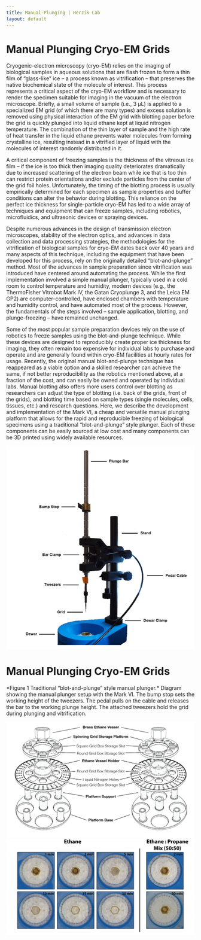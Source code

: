 ```yaml
---
title: Manual-Plunging | Herzik Lab
layout: default
---
```

<div class="container">
 <div class="row">
   <div class="col-md-2">
   </div>
     <div class="col-md-8">
       <h1 class="page-title">Manual Plunging Cryo-EM Grids</h1>
        <p> Cryogenic-electron microscopy (cryo-EM) relies on the imaging of biological samples in aqueous solutions that are flash frozen to form a thin film of “glass-like” ice – a process known as vitrification – that preserves the native biochemical state of the molecule of interest. This process represents a critical aspect of the cryo-EM workflow and is necessary to render the specimen suitable for imaging in the vacuum of the electron microscope. Briefly, a small volume of sample (i.e., 3 µL) is applied to a specialized EM grid (of which there are many types) and excess solution is removed using physical interaction of the EM grid with blotting paper before the grid is quickly plunged into liquid ethane kept at liquid nitrogen temperature. The combination of the thin layer of sample and the high rate of heat transfer in the liquid ethane prevents water molecules from forming crystalline ice, resulting instead in a vitrified layer of liquid with the molecules of interest randomly distributed in it. </p>
        <p> A critical component of freezing samples is the thickness of the vitreous ice film – if the ice is too thick then imaging quality deteriorates dramatically due to increased scattering of the electron beam while ice that is too thin can restrict protein orientations and/or exclude particles from the center of the grid foil holes. Unfortunately, the timing of the blotting process is usually empirically determined for each specimen as sample properties and buffer conditions can alter the behavior during blotting. This reliance on the perfect ice thickness for single-particle cryo-EM has led to a wide array of techniques and equipment that can freeze samples, including robotics, microfluidics, and ultrasonic devices or spraying devices. </p>
        <p> Despite numerous advances in the design of transmission electron microscopes, stability of the electron optics, and advances in data collection and data processing strategies, the methodologies for the vitrification of biological samples for cryo-EM dates back over 40 years and many aspects of this technique, including the equipment that have been developed for this process, rely on the originally detailed “blot-and-plunge” method. Most of the advances in sample preparation since vitrification was introduced have centered around automating the process. While the first implementation involved a simple manual plunger, typically used in a cold room to control temperature and humidity, modern devices (e.g., the ThermoFisher Vitrobot Mark IV, the Gatan Cryoplunge 3, and the Leica EM GP2) are computer-controlled, have enclosed chambers with temperature and humidity control, and have automated most of the process. However, the fundamentals of the steps involved – sample application, blotting, and plunge-freezing – have remained unchanged. </p>
        <p> Some of the most popular sample preparation devices rely on the use of robotics to freeze samples using the blot-and-plunge technique. While these devices are designed to reproducibly create proper ice thickness for imaging, they often remain too expensive for individual labs to purchase and operate and are generally found within cryo-EM facilities at hourly rates for usage. Recently, the original manual blot-and-plunge technique has reappeared as a viable option and a skilled researcher can achieve the same, if not better reproducibility as the robotics mentioned above, at a fraction of the cost, and can easily be owned and operated by individual labs. Manual blotting also offers more users control over blotting as researchers can adjust the type of blotting (i.e. back of the grids, front of the grids), and blotting time based on sample types (single molecules, cells, tissues, etc.) and research questions. Here, we describe the development and implementation of the Mark VI, a cheap and versatile manual plunging platform that allows for the rapid and reproducible freezing of biological specimens using a traditional “blot-and-plunge” style plunger. Each of these components can be easily sourced at low cost and many components can be 3D printed using widely available resources. </p>
     </div>
   <div class="col-md-2">
   </div>
 </div>
</div>

<img class="img-responsive center-block" src="/assets/img/Plunger1.png" alt="EM">

<div class="container">
 <div class="row">
   <div class="col-md-2">
   </div>
     <div class="col-md-8">
       <h1 class="page-title">Manual Plunging Cryo-EM Grids</h1>
        <p> *Figure 1 Traditional “blot-and-plunge” style manual plunger.* Diagram showing the manual plunger setup with the Mark VI. The bump stop sets the working height of the tweezers. The pedal pulls on the cable and releases the bar to the working plunge height. The attached tweezers hold the grid during plunging and vitrification. </p?
      </div>
   <div class="col-md-2">
   </div>
 </div>
</div>
 
<img class="img-responsive center-block" src="/assets/img/Dewar_expload.v1-01.png" alt="EM">
      
<img class="img-responsive center-block" src="/assets/img/cryogen_timecourse.v1-01.png" alt="EM">
      
